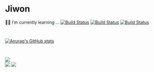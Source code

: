 <div align="left">
  
  <!--img align="right" src="https://github-readme-stats.vercel.app/api/top-langs/?username=ziuge"/-->
  <!--img align="right" src="https://github-readme-stats.vercel.app/api?username=ziuge"/-->
  
  
# Jiwon

  🧑‍💻 I’m currently learning ...
[![Build Status](https://img.shields.io/badge/iOS-000000?style=flat-square&logo=apple&logoColor=white)](https://travis-ci.org/joemccann/dillinger) [![Build Status](https://img.shields.io/badge/Swift-orange?style=flat-square&logo=Swift&logoColor=white)](https://travis-ci.org/joemccann/dillinger)
[![Build Status](https://img.shields.io/badge/Python-3766AB?style=flat-square&logo=Python&logoColor=white)](https://travis-ci.org/joemccann/dillinger)

  
  <br>
  
  [![Anurag's GitHub stats](https://github-readme-stats.vercel.app/api?username=ziuge)](https://github.com/anuraghazra/github-readme-stats)
  
  <br>
  
  <a href="https://github.com/ziuge"><img src="https://hits.seeyoufarm.com/api/count/incr/badge.svg?url=https%3A%2F%2Fgithub.com%2Fziuge&count_bg=%23000000&title_bg=%23000000&icon=github.svg&icon_color=%23E7E7E7&title=GitHub&edge_flat=false)"/></a>  
  <a href="https://velog.io/@ziuge"><img src="https://img.shields.io/badge/ziuge.log-3DDC84?style=flat-square&logo=Velog&logoColor=white"/></a> <a href="https://eraser-adventure.tistory.com"><img src="https://img.shields.io/badge/eraser-adventure-000000?style=flat-square&logo=Blogger&logoColor=white"/></a> 
  
  <br>

  
</div>

<!--
**ziuge/ziuge** is a ✨ _special_ ✨ repository because its `README.md` (this file) appears on your GitHub profile.

Here are some ideas to get you started:

- 🔭 I’m currently working on ...
- 🌱 I’m currently learning ...
- 👯 I’m looking to collaborate on ...
- 🤔 I’m looking for help with ...
- 💬 Ask me about ...
- 📫 How to reach me: ...
- 😄 Pronouns: ...
- ⚡ Fun fact: ...  

[![Velog's GitHub stats](https://velog-readme-stats.vercel.app/api?name=ziuge)](https://velog.io/@ziuge)
[![Tistory's Card](https://github-readme-tistory-card.vercel.app/api?name=eraser-adventure&postId=57&theme=default)](https://eraser-adventure.tistory.com/category)
-->
